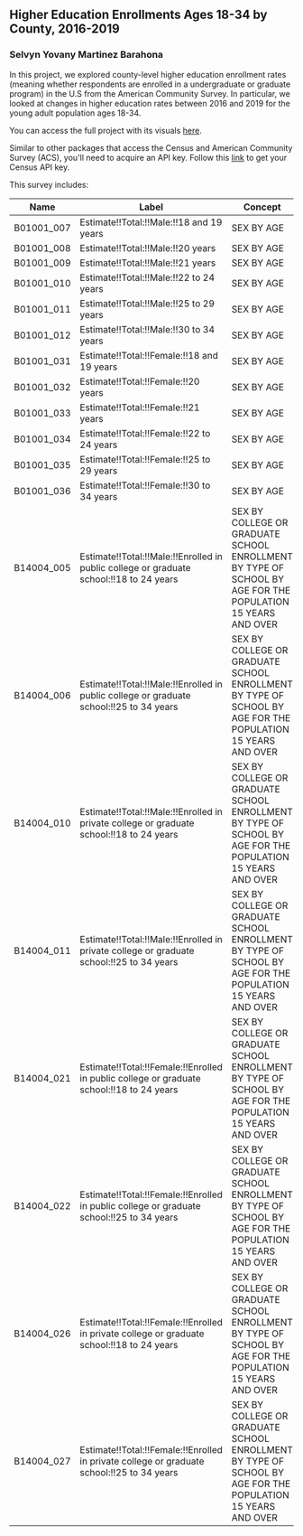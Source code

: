 ## Higher Education Enrollments Ages 18-34 by County, 2016-2019
### Selvyn Yovany Martinez Barahona

In this project, we explored county-level higher education enrollment rates (meaning whether respondents are enrolled in a undergraduate or graduate program) in the U.S from the American Community Survey. In particular, we looked at changes in higher education rates between 2016 and 2019 for the young adult population ages 18-34. 

You can access the full project with its visuals [here](file:///C:/Users/symar/Documents/Projects_for_R/higher_education_enrollment/higher_education_enrollment.html).

Similar to other packages that access the Census and American Community Survey (ACS), you'll need to acquire an API key. Follow this [link](https://api.census.gov/data/key_signup.html) to get your Census API key.

This survey includes:

 Name       |Label             |Concept
------------|------------------|------------- 
B01001_007|Estimate!!Total:!!Male:!!18 and 19 years|SEX BY AGE 
B01001_008|Estimate!!Total:!!Male:!!20 years|SEX BY AGE
B01001_009|Estimate!!Total:!!Male:!!21 years|SEX BY AGE
B01001_010|Estimate!!Total:!!Male:!!22 to 24 years|SEX BY AGE
B01001_011|Estimate!!Total:!!Male:!!25 to 29 years|SEX BY AGE
B01001_012|Estimate!!Total:!!Male:!!30 to 34 years|SEX BY AGE
B01001_031|Estimate!!Total:!!Female:!!18 and 19 years|SEX BY AGE
B01001_032|Estimate!!Total:!!Female:!!20 years|SEX BY AGE
B01001_033|Estimate!!Total:!!Female:!!21 years|SEX BY AGE
B01001_034|Estimate!!Total:!!Female:!!22 to 24 years|SEX BY AGE
B01001_035|Estimate!!Total:!!Female:!!25 to 29 years|SEX BY AGE
B01001_036|Estimate!!Total:!!Female:!!30 to 34 years|SEX BY AGE
B14004_005|Estimate!!Total:!!Male:!!Enrolled in public college or graduate school:!!18 to 24 years|SEX BY COLLEGE OR GRADUATE SCHOOL ENROLLMENT BY TYPE OF SCHOOL BY AGE FOR THE POPULATION 15 YEARS AND OVER
B14004_006|Estimate!!Total:!!Male:!!Enrolled in public college or graduate school:!!25 to 34 years|SEX BY COLLEGE OR GRADUATE SCHOOL ENROLLMENT BY TYPE OF SCHOOL BY AGE FOR THE POPULATION 15 YEARS AND OVER
B14004_010|Estimate!!Total:!!Male:!!Enrolled in private college or graduate school:!!18 to 24 years|SEX BY COLLEGE OR GRADUATE SCHOOL ENROLLMENT BY TYPE OF SCHOOL BY AGE FOR THE POPULATION 15 YEARS AND OVER
B14004_011|Estimate!!Total:!!Male:!!Enrolled in private college or graduate school:!!25 to 34 years|SEX BY COLLEGE OR GRADUATE SCHOOL ENROLLMENT BY TYPE OF SCHOOL BY AGE FOR THE POPULATION 15 YEARS AND OVER
B14004_021|Estimate!!Total:!!Female:!!Enrolled in public college or graduate school:!!18 to 24 years|SEX BY COLLEGE OR GRADUATE SCHOOL ENROLLMENT BY TYPE OF SCHOOL BY AGE FOR THE POPULATION 15 YEARS AND OVER
B14004_022|Estimate!!Total:!!Female:!!Enrolled in public college or graduate school:!!25 to 34 years|SEX BY COLLEGE OR GRADUATE SCHOOL ENROLLMENT BY TYPE OF SCHOOL BY AGE FOR THE POPULATION 15 YEARS AND OVER
B14004_026|Estimate!!Total:!!Female:!!Enrolled in private college or graduate school:!!18 to 24 years|SEX BY COLLEGE OR GRADUATE SCHOOL ENROLLMENT BY TYPE OF SCHOOL BY AGE FOR THE POPULATION 15 YEARS AND OVER
B14004_027|Estimate!!Total:!!Female:!!Enrolled in private college or graduate school:!!25 to 34 years|SEX BY COLLEGE OR GRADUATE SCHOOL ENROLLMENT BY TYPE OF SCHOOL BY AGE FOR THE POPULATION 15 YEARS AND OVER
